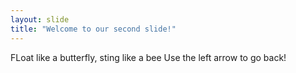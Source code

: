 ```yaml
---
layout: slide
title: "Welcome to our second slide!"
---
```

FLoat like a butterfly, sting like a bee
Use the left arrow to go back!
